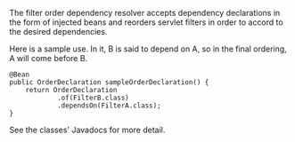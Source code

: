 The filter order dependency resolver accepts dependency declarations in
the form of injected beans and reorders servlet filters in order to
accord to the desired dependencies.

Here is a sample use.  In it, B is said to depend on A, so in the final
ordering, A will come before B.

    @Bean
    public OrderDeclaration sampleOrderDeclaration() {
        return OrderDeclaration
                .of(FilterB.class)
                .dependsOn(FilterA.class);
    }


See the classes' Javadocs for more detail.
